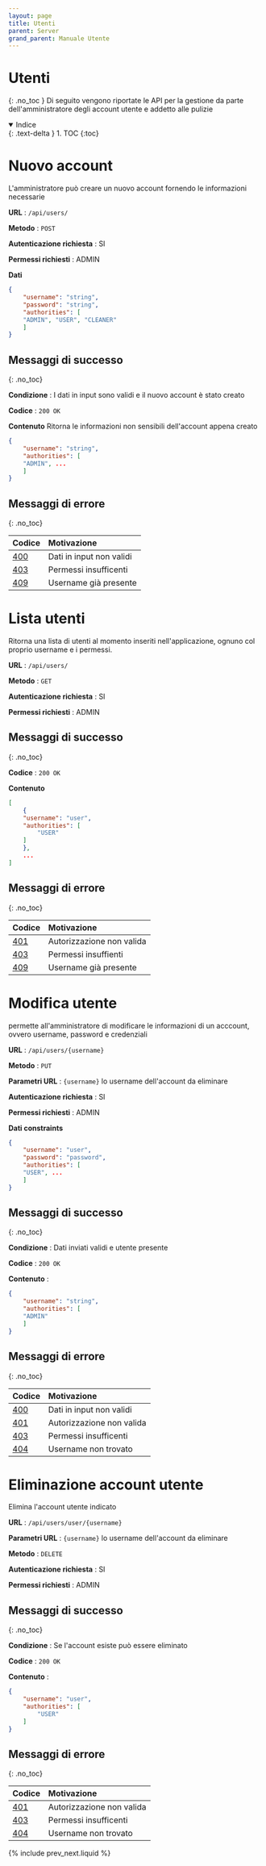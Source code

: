 ```yaml
---
layout: page
title: Utenti
parent: Server
grand_parent: Manuale Utente
---
```

# Utenti
{: .no_toc }
Di seguito vengono riportate le API per la gestione da parte dell'amministratore degli account utente e addetto alle pulizie

<details open markdown="block">
  <summary>
    Indice
  </summary>
  {: .text-delta }
1. TOC
{:toc}
</details>

# Nuovo account
L'amministratore può creare un nuovo account fornendo le informazioni necessarie

**URL** : `/api/users/`

**Metodo** : `POST`

**Autenticazione richiesta** : SI

**Permessi richiesti** : ADMIN

**Dati**
```json
{
    "username": "string",
    "password": "string",
    "authorities": [
	"ADMIN", "USER", "CLEANER"
    ]
}
```

## Messaggi di successo
{: .no_toc}

**Condizione** : I dati in input sono validi e il nuovo account è stato creato

**Codice** : `200 OK`

**Contenuto**
Ritorna le informazioni non sensibili dell'account appena creato
```json
{
    "username": "string",
    "authorities": [
	"ADMIN", ...
    ]
}
```

## Messaggi di errore
{: .no_toc}

| Codice                                                              | Motivazione              |
|:--------------------------------------------------------------------|:-------------------------|
| [400](https://developer.mozilla.org/en-US/docs/Web/HTTP/Status/400) | Dati in input non validi |
| [403](https://developer.mozilla.org/en-US/docs/Web/HTTP/Status/403) | Permessi insufficenti    |
| [409](https://developer.mozilla.org/en-US/docs/Web/HTTP/Status/409) | Username già presente    |

# Lista utenti

Ritorna una lista di utenti al momento inseriti nell'applicazione,
ognuno col proprio username e i permessi.

**URL** : `/api/users/`

**Metodo** : `GET`

**Autenticazione richiesta** : SI

**Permessi richiesti** : ADMIN

## Messaggi di successo
{: .no_toc}

**Codice** : `200 OK`

**Contenuto**


```json
[
    {
	"username": "user",
	"authorities": [ 
		"USER"
	]
    },
    ...
]
```

## Messaggi di errore
{: .no_toc}

| Codice                                                              | Motivazione               |
|:--------------------------------------------------------------------|:--------------------------|
| [401](https://developer.mozilla.org/en-US/docs/Web/HTTP/Status/401) | Autorizzazione non valida |
| [403](https://developer.mozilla.org/en-US/docs/Web/HTTP/Status/403) | Permessi insuffienti      |
| [409](https://developer.mozilla.org/en-US/docs/Web/HTTP/Status/409) | Username già presente     |


# Modifica utente

permette all'amministratore di modificare le informazioni di un acccount, ovvero username, password e credenziali

**URL** : `/api/users/{username}`

**Metodo** : `PUT`

**Parametri URL** : `{username}` lo username dell'account da eliminare

**Autenticazione richiesta** : SI

**Permessi richiesti** : ADMIN

**Dati constraints**

```json
{
    "username": "user",
    "password": "password",
    "authorities": [
	"USER", ...
    ]
}
```

## Messaggi di successo
{: .no_toc}

**Condizione** : Dati inviati validi e utente presente

**Codice** : `200 OK`

**Contenuto** : 

```json
{
    "username": "string",
    "authorities": [
	"ADMIN"
    ]
}
```

## Messaggi di errore
{: .no_toc}

| Codice                                                              | Motivazione               |
|:--------------------------------------------------------------------|:--------------------------|
| [400](https://developer.mozilla.org/en-US/docs/Web/HTTP/Status/400) | Dati in input non validi  |
| [401](https://developer.mozilla.org/en-US/docs/Web/HTTP/Status/401) | Autorizzazione non valida |
| [403](https://developer.mozilla.org/en-US/docs/Web/HTTP/Status/403) | Permessi insufficenti     |
| [404](https://developer.mozilla.org/en-US/docs/Web/HTTP/Status/404) | Username non trovato      |


# Eliminazione account utente

Elimina l'account utente indicato

**URL** : `/api/users/user/{username}`

**Parametri URL** : `{username}` lo username dell'account da eliminare

**Metodo** : `DELETE`

**Autenticazione richiesta** : SI

**Permessi richiesti** : ADMIN

## Messaggi di successo
{: .no_toc}

**Condizione** : Se l'account esiste può essere eliminato

**Codice** : `200 OK`

**Contenuto** : 
```json
{
	"username": "user",
	"authorities": [
		"USER"
	]
}
```

## Messaggi di errore
{: .no_toc}

| Codice                                                              | Motivazione               |
|:--------------------------------------------------------------------|:--------------------------|
| [401](https://developer.mozilla.org/en-US/docs/Web/HTTP/Status/401) | Autorizzazione non valida |
| [403](https://developer.mozilla.org/en-US/docs/Web/HTTP/Status/403) | Permessi insufficenti     |
| [404](https://developer.mozilla.org/en-US/docs/Web/HTTP/Status/404) | Username non trovato      |

{% include prev_next.liquid %}